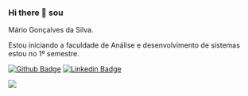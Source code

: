 ### Hi there 👋 sou 

Mário Gonçalves da Silva.

<p> Estou iniciando a faculdade de Análise e desenvolvimento de sistemas estou no 1º semestre.</p>


[![Github Badge](https://img.shields.io/badge/-Github-000?style=flat-square&logo=Github&logoColor=white&link=https://github.com/Rafyy2102)](https://github.com/MarioMess)
[![Linkedin Badge](https://img.shields.io/badge/-LinkedIn-blue?style=flat-square&logo=Linkedin&logoColor=white&link=https://www.linkedin.com/in/m%C3%A1rio-gon%C3%A7alves-da-silva-19b418206//)](https://www.linkedin.com/in/m%C3%A1rio-gon%C3%A7alves-da-silva-19b418206/)

![](https://github-readme-stats.vercel.app/api?username=MarioMess&show_icons=true&theme=merko)
<!--
**MarioMess/MarioMess** is a ✨ _special_ ✨ repository because its `README.md` (this file) appears on your GitHub profile.

Here are some ideas to get you started:

- 🔭 I’m currently working on ...
- 🌱 I’m currently learning ...
- 👯 I’m looking to collaborate on ...
- 🤔 I’m looking for help with ...
- 💬 Ask me about ...
- 📫 How to reach me: ...
- 😄 Pronouns: ...
- ⚡ Fun fact: ...
-->
